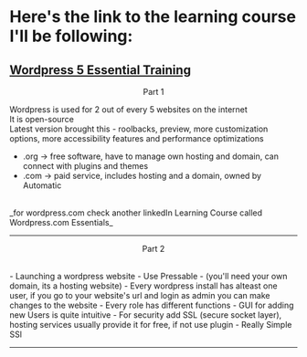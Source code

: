 # Here's the link to the learning course I'll be following:

## [Wordpress 5 Essential Training](https://www.linkedin.com/learning/wordpress-essential-training-24651128/getting-started-with-wordpress?u=2272289)

<p align="center">Part 1</p>
Wordpress is used for 2 out of every 5 websites on the internet<br>
It is open-source<br>
Latest version brought this - roolbacks, preview, more customization options, more accessibility features and performance optimizations<br>

- .org -> free software, have to manage own hosting and domain, can connect with plugins and themes
- .com -> paid service, includes hosting and a domain, owned by Automatic
<br>
_for wordpress.com check another linkedIn Learning Course called Wordpress.com Essentials_
<hr>
<p align="center">Part 2</p>
<br>
- Launching a wordpress website - Use Pressable - (you'll need your own domain, its a hosting website)
- Every wordpress install has alteast one user, if you go to your website's url and login as admin you can make changes to the website
- Every role has different functions
- GUI for adding new Users is quite intuitive
- For security add SSL (secure socket layer), hosting services usually provide it for free, if not use plugin - Really Simple SSl
<hr>
